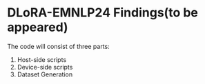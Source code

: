 # DLoRA-EMNLP24 Findings(to be appeared)
The code will consist of three parts:
1. Host-side scripts
2. Device-side scripts
3. Dataset Generation

